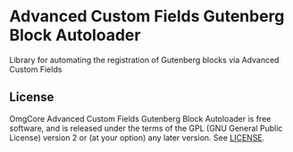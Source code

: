 # Advanced Custom Fields Gutenberg Block Autoloader

Library for automating the registration of Gutenberg blocks via Advanced Custom Fields

## License
OmgCore Advanced Custom Fields Gutenberg Block Autoloader is free software, and is released under the terms of the GPL (GNU General Public License) version 2 or (at your option) any later version. See [LICENSE](https://github.com/omgpress/acf-block-autoloader/blob/main/license.txt).

